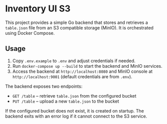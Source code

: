 # Inventory UI S3

This project provides a simple Go backend that stores and retrieves a `table.json` file from an S3 compatible storage (MinIO). It is orchestrated using Docker Compose.

## Usage

1. Copy `.env.example` to `.env` and adjust credentials if needed.
2. Run `docker-compose up --build` to start the backend and MinIO services.
3. Access the backend at `http://localhost:8080` and MinIO console at `http://localhost:9001` (default credentials are from `.env`).

The backend exposes two endpoints:

- `GET /table` – retrieve `table.json` from the configured bucket
- `PUT /table` – upload a new `table.json` to the bucket

If the configured bucket does not exist, it is created on startup. The backend exits with an error log if it cannot connect to the S3 service.
